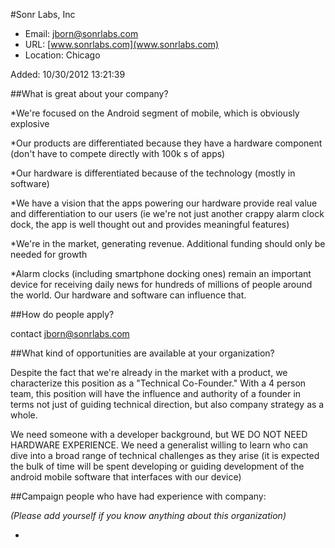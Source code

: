
#Sonr Labs, Inc

* Email: [jborn@sonrlabs.com](mailto:jborn@sonrlabs.com)
* URL: [www.sonrlabs.com](www.sonrlabs.com)
* Location: Chicago

Added: 10/30/2012 13:21:39

##What is great about your company?

*We're focused on the Android segment of mobile, which is obviously explosive

*Our products are differentiated because they have a hardware component (don't have to compete directly with 100k s of apps)

*Our hardware is differentiated because of the technology (mostly in software)

*We have a vision that the apps powering our hardware provide real value and differentiation to our users (ie we're not just another crappy alarm clock dock, the app is well thought out and provides meaningful features) 

*We're in the market, generating revenue.  Additional funding should only be needed for growth

*Alarm clocks (including smartphone docking ones) remain an important device for receiving daily news for hundreds of millions of people around the world.  Our hardware and software can influence that.

##How do people apply?

contact jborn@sonrlabs.com

##What kind of opportunities are available at your organization?

Despite the fact that we're already in the market with a product, we characterize this position as a "Technical Co-Founder."  With a 4 person team, this position will have the influence and authority of a founder in terms not just of guiding technical direction, but also company strategy as a whole.



We need someone with a developer background, but WE DO NOT NEED HARDWARE EXPERIENCE.  We need a generalist willing to learn who can dive into a broad range of technical challenges as they arise  (it is expected the bulk of time will be spent developing or guiding development of the android mobile software that interfaces with our device)

##Campaign people who have had experience with company:

*(Please add yourself if you know anything about this organization)*

* 


    